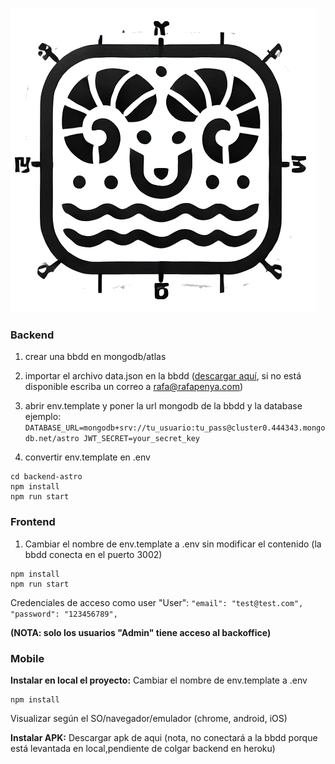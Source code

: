![Astro Logo](logotipo-astro.png)

### Backend

1. crear una bbdd en mongodb/atlas
2. importar el archivo data.json en la bbdd ([descargar aquí](https://www.transfernow.net/dl/20240628AtYJYEuL), si no está disponible escriba un correo a rafa@rafapenya.com)
3. abrir env.template y poner la url mongodb de la bbdd y la database
   ejemplo:
   ` 
DATABASE_URL=mongodb+srv://tu_usuario:tu_pass@cluster0.444343.mongodb.net/astro
JWT_SECRET=your_secret_key`

4. convertir env.template en .env

```
cd backend-astro
npm install
npm run start
```

### Frontend

1. Cambiar el nombre de env.template a .env sin modificar el contenido (la bbdd conecta en el puerto 3002)

```
npm install
npm run start
```

Credenciales de acceso como user "User":
`"email": "test@test.com",
  "password": "123456789",`

**(NOTA: solo los usuarios "Admin" tiene acceso al backoffice)**

### Mobile

**Instalar en local el proyecto:**
Cambiar el nombre de env.template a .env

```
npm install
```

Visualizar según el SO/navegador/emulador (chrome, android, iOS)

**Instalar APK:**
Descargar apk de aqui (nota, no conectará a la bbdd porque está levantada en local,pendiente de colgar backend en heroku)

